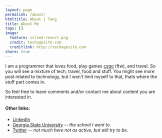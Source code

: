 ```yaml
---
layout: page
permalink: /about/
htmltitle: About | Tang
title: About Me
tags: []
image: 
  feature: island-resort.png
  credit: techagesite.com
  creditlink: http://techagesite.com
share: true
---
```


I am a programmer that loves food, play games <a href="http://blog.counter-strike.net/" target="_blank">csgo</a> (ftw), and travel. So you will see a mixture of tech, travel, food and stuff. You might see more post related to technology, but I won't limit myself to that, thats where the stuff part comes in.

So feel free to leave comments and/or contact me about content you are interested in.



#### Other links:

* [LinkedIn](https://www.linkedin.com/pub/william-tang/48/aa8/115)
* [Georgia State University](http://gsu.edu) -- _the school I went to_.
* [Twitter](https://twitter.com/_william_tang) -- _not much here not as active, but will try to be_.

